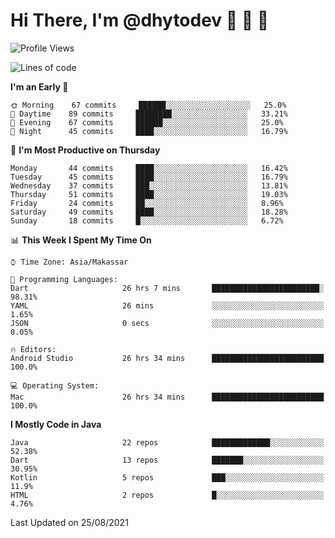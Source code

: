 # Hi There, I'm @dhytodev 👋 👋 👋

<!--
**DhytoDev/dhytodev** is a ✨ _special_ ✨ repository because its `README.md` (this file) appears on your GitHub profile.

Here are some ideas to get you started:

- 🔭 I’m currently working on ...
- 🌱 I’m currently learning ...
- 👯 I’m looking to collaborate on ...
- 🤔 I’m looking for help with ...
- 💬 Ask me about ...
- 📫 How to reach me: ...
- 😄 Pronouns: ...
- ⚡ Fun fact: ...
-->

<!--START_SECTION:waka-->
![Profile Views](http://img.shields.io/badge/Profile%20Views-1-blue)

![Lines of code](https://img.shields.io/badge/From%20Hello%20World%20I%27ve%20Written-281378%20lines%20of%20code-blue)

**I'm an Early 🐤** 

```text
🌞 Morning    67 commits     ██████░░░░░░░░░░░░░░░░░░░   25.0% 
🌆 Daytime    89 commits     ████████░░░░░░░░░░░░░░░░░   33.21% 
🌃 Evening    67 commits     ██████░░░░░░░░░░░░░░░░░░░   25.0% 
🌙 Night      45 commits     ████░░░░░░░░░░░░░░░░░░░░░   16.79%

```
📅 **I'm Most Productive on Thursday** 

```text
Monday       44 commits     ████░░░░░░░░░░░░░░░░░░░░░   16.42% 
Tuesday      45 commits     ████░░░░░░░░░░░░░░░░░░░░░   16.79% 
Wednesday    37 commits     ███░░░░░░░░░░░░░░░░░░░░░░   13.81% 
Thursday     51 commits     ████░░░░░░░░░░░░░░░░░░░░░   19.03% 
Friday       24 commits     ██░░░░░░░░░░░░░░░░░░░░░░░   8.96% 
Saturday     49 commits     ████░░░░░░░░░░░░░░░░░░░░░   18.28% 
Sunday       18 commits     █░░░░░░░░░░░░░░░░░░░░░░░░   6.72%

```


📊 **This Week I Spent My Time On** 

```text
⌚︎ Time Zone: Asia/Makassar

💬 Programming Languages: 
Dart                     26 hrs 7 mins       ████████████████████████░   98.31% 
YAML                     26 mins             ░░░░░░░░░░░░░░░░░░░░░░░░░   1.65% 
JSON                     0 secs              ░░░░░░░░░░░░░░░░░░░░░░░░░   0.05%

🔥 Editors: 
Android Studio           26 hrs 34 mins      █████████████████████████   100.0%

💻 Operating System: 
Mac                      26 hrs 34 mins      █████████████████████████   100.0%

```

**I Mostly Code in Java** 

```text
Java                     22 repos            █████████████░░░░░░░░░░░░   52.38% 
Dart                     13 repos            ███████░░░░░░░░░░░░░░░░░░   30.95% 
Kotlin                   5 repos             ███░░░░░░░░░░░░░░░░░░░░░░   11.9% 
HTML                     2 repos             █░░░░░░░░░░░░░░░░░░░░░░░░   4.76%

```



 Last Updated on 25/08/2021
<!--END_SECTION:waka-->
